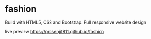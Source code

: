 # fashion
Build with HTML5, CSS and Bootstrap. Full responsive website design

live preview
https://prosenjit811.github.io/fashion
